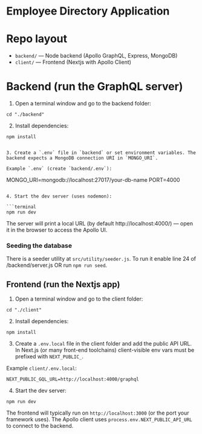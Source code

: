 # Employee Directory Application

# Repo layout
- `backend/` — Node backend (Apollo GraphQL, Express, MongoDB)
- `client/` — Frontend (Nextjs with Apollo Client)



# Backend (run the GraphQL server)

1. Open a terminal window and go to the backend folder:

```terminal
cd "./backend"
```

2. Install dependencies:

```terminal
npm install


3. Create a `.env` file in `backend` or set environment variables. The backend expects a MongoDB connection URI in `MONGO_URI`.

Example `.env` (create `backend/.env`):

```
MONGO_URI=mongodb://localhost:27017/your-db-name
PORT=4000
```

4. Start the dev server (uses nodemon):

```terminal
npm run dev
```

The server will print a local URL (by default http://localhost:4000/) — open it in the browser to access the Apollo UI.

### Seeding the database
There is a seeder utility at `src/utility/seeder.js`. To run it enable line 24 of /backend/server.js 
OR
run `npm run seed`.







## Frontend (run the Nextjs app)

1. Open a terminal window and go to the client folder:

```terminal
cd "./client"
```

2. Install dependencies:

```terminal
npm install
```

3. Create a `.env.local` file in the client folder and add the public API URL. In Next.js (or many front-end toolchains) client-visible env vars must be prefixed with `NEXT_PUBLIC_`.

Example `client/.env.local`:

```
NEXT_PUBLIC_GQL_URL=http://localhost:4000/graphql
```

4. Start the dev server:

```terminal
npm run dev
```

The frontend will typically run on `http://localhost:3000` (or the port your framework uses). The Apollo client uses `process.env.NEXT_PUBLIC_API_URL` to connect to the backend.
